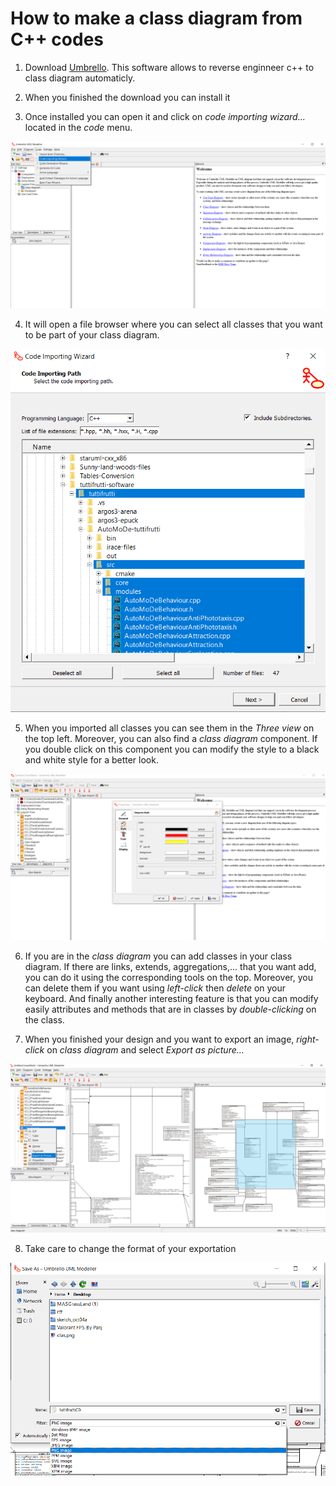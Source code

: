# How to make a class diagram from C++ codes

1. Download [Umbrello](https://umbrello.kde.org/installation.php).
   This software allows to reverse enginneer c++ to class diagram automaticly.
2. When you finished the download you can install it

3. Once installed you can open it and click on _code importing wizard..._ located in the _code_ menu.

![Image](pictureSteps/u5.png)

4. It will open a file browser where you can select all classes that you want to be part of your class diagram.

![Image](pictureSteps/u6.png)

5. When you imported all classes you can see them in the _Three view_ on the top left. Moreover, you can also find a _class diagram_ component. If you double click on this component you can modify the style to a black and white style for a better look.

![Image](pictureSteps/u7.png)

6. If you are in the _class diagram_ you can add classes in your class diagram. If there are links, extends, aggregations,... that you want add, you can do it using the corresponding tools on the top. Moreover, you can delete them if you want using _left-click_ then _delete_ on your keyboard. And finally another interesting feature is that you can modify easily attributes and methods that are in classes by _double-clicking_ on the class.

7. When you finished your design and you want to export an image, _right-click_ on _class diagram_ and select _Export as picture..._

![Image](pictureSteps/u8.png)

8. Take care to change the format of your exportation

![Image](pictureSteps/u9.png)
